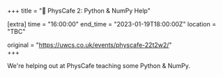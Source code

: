 +++
title = "🧪 PhysCafe 2: Python & NumPy Help"

[extra]
time = "16:00:00"
end_time = "2023-01-19T18:00:00Z"
location = "TBC"

original = "https://uwcs.co.uk/events/physcafe-22t2w2/"    
+++

We're helping out at PhysCafe teaching some Python & NumPy.
